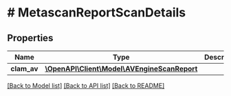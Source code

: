 # # MetascanReportScanDetails

## Properties

Name | Type | Description | Notes
------------ | ------------- | ------------- | -------------
**clam_av** | [**\OpenAPI\Client\Model\AVEngineScanReport**](AVEngineScanReport.md) |  | [optional] 

[[Back to Model list]](../../README.md#documentation-for-models) [[Back to API list]](../../README.md#documentation-for-api-endpoints) [[Back to README]](../../README.md)


